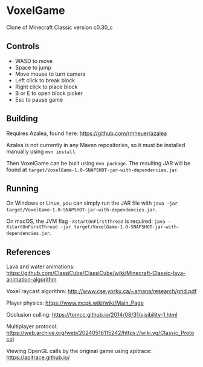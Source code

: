 # VoxelGame

Clone of Minecraft Classic version c0.30_c

## Controls

- WASD to move
- Space to jump
- Move mouse to turn camera
- Left click to break block
- Right click to place block
- B or E to open block picker
- Esc to pause game

## Building

Requires Azalea, found here: https://github.com/rmheuer/azalea

Azalea is not currently in any Maven repositories, so it must be installed
manually using `mvn install`.

Then VoxelGame can be built using `mvn package`. The resulting JAR will be
found at `target/VoxelGame-1.0-SNAPSHOT-jar-with-dependencies.jar`.

## Running

On Windows or Linux, you can simply run the JAR file with
`java -jar target/VoxelGame-1.0-SNAPSHOT-jar-with-dependencies.jar`.

On macOS, the JVM flag `-XstartOnFirstThread` is required:
`java -XstartOnFirstThread -jar target/VoxelGame-1.0-SNAPSHOT-jar-with-dependencies.jar`.

## References

Lava and water animations: https://github.com/ClassiCube/ClassiCube/wiki/Minecraft-Classic-lava-animation-algorithm

Voxel raycast algorithm: http://www.cse.yorku.ca/~amana/research/grid.pdf

Player physics: https://www.mcpk.wiki/wiki/Main_Page

Occlusion culling: https://tomcc.github.io/2014/08/31/visibility-1.html

Multiplayer protocol: https://web.archive.org/web/20240516115242/https://wiki.vg/Classic_Protocol

Viewing OpenGL calls by the original game using apitrace: https://apitrace.github.io/
